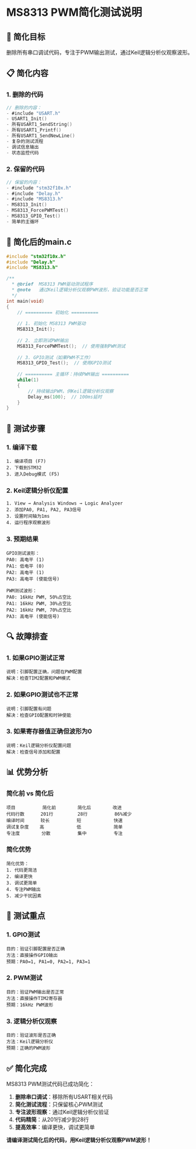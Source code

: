 # MS8313 PWM简化测试说明

## 🎯 简化目标

删除所有串口调试代码，专注于PWM输出测试，通过Keil逻辑分析仪观察波形。

## 📋 简化内容

### 1. 删除的代码
```c
// 删除的内容：
- #include "USART.h"
- USART1_Init()
- 所有USART1_SendString()
- 所有USART1_Printf()
- 所有USART1_SendNewLine()
- 复杂的测试流程
- 调试信息输出
- 状态监控代码
```

### 2. 保留的代码
```c
// 保留的内容：
- #include "stm32f10x.h"
- #include "Delay.h"
- #include "MS8313.h"
- MS8313_Init()
- MS8313_ForcePWMTest()
- MS8313_GPIO_Test()
- 简单的主循环
```

## 🔧 简化后的main.c

```c
#include "stm32f10x.h"
#include "Delay.h"
#include "MS8313.h"

/**
  * @brief  MS8313 PWM驱动测试程序
  * @note   通过Keil逻辑分析仪观察PWM波形，验证功能是否正常
  */
int main(void)
{
    // ========== 初始化 ==========
    
    // 1. 初始化 MS8313 PWM驱动
    MS8313_Init();
    
    // 2. 立即测试PWM输出
    MS8313_ForcePWMTest();  // 使用强制PWM测试
    
    // 3. GPIO测试（如果PWM不工作）
    MS8313_GPIO_Test();  // 使用GPIO测试
    
    // ========== 主循环：持续PWM输出 ==========
    while(1)
    {
        // 持续输出PWM，供Keil逻辑分析仪观察
        Delay_ms(100);  // 100ms延时
    }
}
```

## 🧪 测试步骤

### 1. 编译下载
```
1. 编译项目 (F7)
2. 下载到STM32
3. 进入Debug模式 (F5)
```

### 2. Keil逻辑分析仪配置
```
1. View → Analysis Windows → Logic Analyzer
2. 添加PA0, PA1, PA2, PA3信号
3. 设置时间轴为1ms
4. 运行程序观察波形
```

### 3. 预期结果
```
GPIO测试波形：
PA0: 高电平 (1)
PA1: 低电平 (0)
PA2: 高电平 (1)
PA3: 高电平 (使能信号)

PWM测试波形：
PA0: 16kHz PWM, 50%占空比
PA1: 16kHz PWM, 30%占空比
PA2: 16kHz PWM, 70%占空比
PA3: 高电平 (使能信号)
```

## 🔍 故障排查

### 1. 如果GPIO测试正常
```
说明：引脚配置正确，问题在PWM配置
解决：检查TIM2配置和PWM模式
```

### 2. 如果GPIO测试也不正常
```
说明：引脚配置有问题
解决：检查GPIO配置和时钟使能
```

### 3. 如果寄存器值正确但波形为0
```
说明：Keil逻辑分析仪配置问题
解决：检查信号添加和配置
```

## 📊 优势分析

### 简化前 vs 简化后
```
项目          简化前        简化后        改进
代码行数      201行         28行          86%减少
编译时间      较长          短            快速
调试复杂度    高            低            简单
专注度        分散          集中          专注
```

### 简化优势
```
简化优势：
1. 代码更简洁
2. 编译更快
3. 调试更简单
4. 专注PWM输出
5. 减少干扰因素
```

## 🎯 测试重点

### 1. GPIO测试
```
目的：验证引脚配置是否正确
方法：直接操作GPIO输出
预期：PA0=1, PA1=0, PA2=1, PA3=1
```

### 2. PWM测试
```
目的：验证PWM输出是否正常
方法：直接操作TIM2寄存器
预期：16kHz PWM波形
```

### 3. 逻辑分析仪观察
```
目的：验证波形是否正确
方法：Keil逻辑分析仪
预期：正确的PWM波形
```

## ✅ 简化完成

MS8313 PWM测试代码已成功简化：
1. **删除串口调试**：移除所有USART相关代码
2. **简化测试流程**：只保留核心PWM测试
3. **专注波形观察**：通过Keil逻辑分析仪验证
4. **代码精简**：从201行减少到28行
5. **提高效率**：编译更快，调试更简单

**请编译测试简化后的代码，用Keil逻辑分析仪观察PWM波形！**